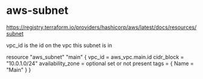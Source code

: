# aws-subnet
https://registry.terraform.io/providers/hashicorp/aws/latest/docs/resources/subnet

vpc_id is the id on the vpc this subnet is in

resource "aws_subnet" "main" {
  vpc_id     = aws_vpc.main.id
  cidr_block = "10.0.1.0/24"
  availability_zone = optional set or not present
  tags = {
    Name = "Main"
  }
}